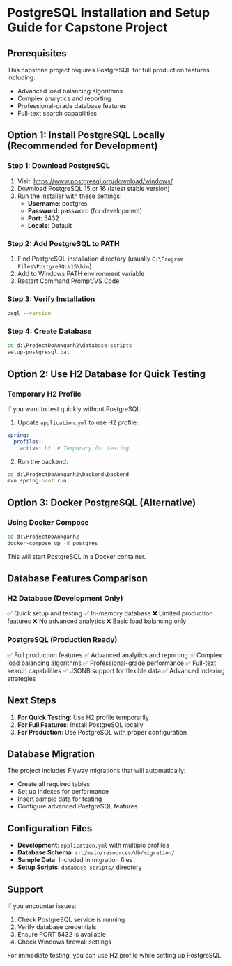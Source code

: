 # PostgreSQL Installation and Setup Guide for Capstone Project

## Prerequisites
This capstone project requires PostgreSQL for full production features including:
- Advanced load balancing algorithms
- Complex analytics and reporting
- Professional-grade database features
- Full-text search capabilities

## Option 1: Install PostgreSQL Locally (Recommended for Development)

### Step 1: Download PostgreSQL
1. Visit: https://www.postgresql.org/download/windows/
2. Download PostgreSQL 15 or 16 (latest stable version)
3. Run the installer with these settings:
   - **Username**: postgres
   - **Password**: password (for development)
   - **Port**: 5432
   - **Locale**: Default

### Step 2: Add PostgreSQL to PATH
1. Find PostgreSQL installation directory (usually `C:\Program Files\PostgreSQL\15\bin`)
2. Add to Windows PATH environment variable
3. Restart Command Prompt/VS Code

### Step 3: Verify Installation
```cmd
psql --version
```

### Step 4: Create Database
```cmd
cd d:\ProjectDoAnNganh2\database-scripts
setup-postgresql.bat
```

## Option 2: Use H2 Database for Quick Testing

### Temporary H2 Profile
If you want to test quickly without PostgreSQL:

1. Update `application.yml` to use H2 profile:
```yaml
spring:
  profiles:
    active: h2  # Temporary for testing
```

2. Run the backend:
```cmd
cd d:\ProjectDoAnNganh2\backend\backend
mvn spring-boot:run
```

## Option 3: Docker PostgreSQL (Alternative)

### Using Docker Compose
```cmd
cd d:\ProjectDoAnNganh2
docker-compose up -d postgres
```

This will start PostgreSQL in a Docker container.

## Database Features Comparison

### H2 Database (Development Only)
✅ Quick setup and testing
✅ In-memory database
❌ Limited production features
❌ No advanced analytics
❌ Basic load balancing only

### PostgreSQL (Production Ready)
✅ Full production features
✅ Advanced analytics and reporting
✅ Complex load balancing algorithms
✅ Professional-grade performance
✅ Full-text search capabilities
✅ JSONB support for flexible data
✅ Advanced indexing strategies

## Next Steps

1. **For Quick Testing**: Use H2 profile temporarily
2. **For Full Features**: Install PostgreSQL locally
3. **For Production**: Use PostgreSQL with proper configuration

## Database Migration

The project includes Flyway migrations that will automatically:
- Create all required tables
- Set up indexes for performance
- Insert sample data for testing
- Configure advanced PostgreSQL features

## Configuration Files

- **Development**: `application.yml` with multiple profiles
- **Database Schema**: `src/main/resources/db/migration/`
- **Sample Data**: Included in migration files
- **Setup Scripts**: `database-scripts/` directory

## Support

If you encounter issues:
1. Check PostgreSQL service is running
2. Verify database credentials
3. Ensure PORT 5432 is available
4. Check Windows firewall settings

For immediate testing, you can use H2 profile while setting up PostgreSQL.
